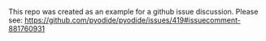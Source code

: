 This repo was created as an example for a github issue discussion. Please see: https://github.com/pyodide/pyodide/issues/419#issuecomment-881760931
